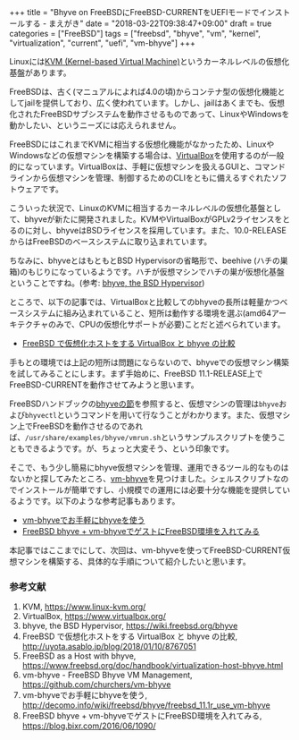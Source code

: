 +++
title = "Bhyve on FreeBSDにFreeBSD-CURRENTをUEFIモードでインストールする - まえがき"
date = "2018-03-22T09:38:47+09:00"
draft = true
categories = ["FreeBSD"]
tags = ["freebsd", "bhyve", "vm", "kernel", "virtualization", "current", "uefi", "vm-bhyve"]
+++

Linuxには[KVM (Kernel-based Virtual Machine)](https://www.linux-kvm.org/)というカーネルレベルの仮想化基盤があります。

FreeBSDは、古く(マニュアルによれば4.0の頃)からコンテナ型の仮想化機能としてjailを提供しており、広く使われています。しかし、jailはあくまでも、仮想化されたFreeBSDサブシステムを動作させるものであって、LinuxやWindowsを動かしたい、というニーズには応えられません。

FreeBSDにはこれまでKVMに相当する仮想化機能がなかったため、LinuxやWindowsなどの仮想マシンを構築する場合は、[VirtualBox](https://www.virtualbox.org/)を使用するのが一般的になっています。VirtualBoxは、手軽に仮想マシンを扱えるGUIと、コマンドラインから仮想マシンを管理、制御するためのCLIをともに備えるすぐれたソフトウェアです。

こういった状況で、LinuxのKVMに相当するカーネルレベルの仮想化基盤として、bhyveが新たに開発されました。KVMやVirtualBoxがGPLv2ライセンスをとるのに対し、bhyveはBSDライセンスを採用しています。また、10.0-RELEASEからはFreeBSDのベースシステムに取り込まれています。

 ちなみに、bhyveとはもともとBSD Hypervisorの省略形で、beehive (ハチの巣箱)のもじりになっているようです。ハチが仮想マシンでハチの巣が仮想化基盤ということですね。(参考: [bhyve, the BSD Hypervisor](https://wiki.freebsd.org/bhyve))

ところで、以下の記事では、VirtualBoxと比較してのbhyveの長所は軽量かつベースシステムに組み込まれていること、短所は動作する環境を選ぶ(amd64アーキテクチャのみで、CPUの仮想化サポートが必要)ことだと述べられています。

- [FreeBSD で仮想化ホストをする VirtualBox と bhyve の比較](http://uyota.asablo.jp/blog/2018/01/10/8767051)

手もとの環境では上記の短所は問題にならないので、bhyveでの仮想マシン構築を試してみることにします。まず手始めに、FreeBSD 11.1-RELEASE上でFreeBSD-CURRENTを動作させてみようと思います。

FreeBSDハンドブックの[bhyveの節](https://www.freebsd.org/doc/handbook/virtualization-host-bhyve.html)を参照すると、仮想マシンの管理は`bhyve`および`bhyvectl`というコマンドを用いて行なうことがわかります。また、仮想マシン上でFreeBSDを動作させるのであれば、`/usr/share/examples/bhyve/vmrun.sh`というサンプルスクリプトを使うこともできるようです。が、ちょっと大変そう、という印象です。

そこで、もう少し簡易にbhyve仮想マシンを管理、運用できるツール的なものはないかと探してみたところ、[vm-bhyve](https://github.com/churchers/vm-bhyve)を見つけました。シェルスクリプトなのでインストールが簡単ですし、小規模での運用には必要十分な機能を提供しているようです。以下のような参考記事もあります。

- [vm-bhyveでお手軽にbhyveを使う](http://decomo.info/wiki/freebsd/bhyve/freebsd_11.1r_use_vm-bhyve)
- [FreeBSD bhyve + vm-bhyveでゲストにFreeBSD環境を入れてみる](https://blog.bixr.com/2016/06/1090/)

本記事ではここまでにして、次回は、vm-bhyveを使ってFreeBSD-CURRENT仮想マシンを構築する、具体的な手順について紹介したいと思います。

### 参考文献
1. KVM, https://www.linux-kvm.org/
1. VirtualBox, https://www.virtualbox.org/
1. bhyve, the BSD Hypervisor, https://wiki.freebsd.org/bhyve
1. FreeBSD で仮想化ホストをする VirtualBox と bhyve の比較, http://uyota.asablo.jp/blog/2018/01/10/8767051
1. FreeBSD as a Host with bhyve, https://www.freebsd.org/doc/handbook/virtualization-host-bhyve.html
1. vm-bhyve - FreeBSD Bhyve VM Management, https://github.com/churchers/vm-bhyve
1. vm-bhyveでお手軽にbhyveを使う, http://decomo.info/wiki/freebsd/bhyve/freebsd_11.1r_use_vm-bhyve
1. FreeBSD bhyve + vm-bhyveでゲストにFreeBSD環境を入れてみる, https://blog.bixr.com/2016/06/1090/
